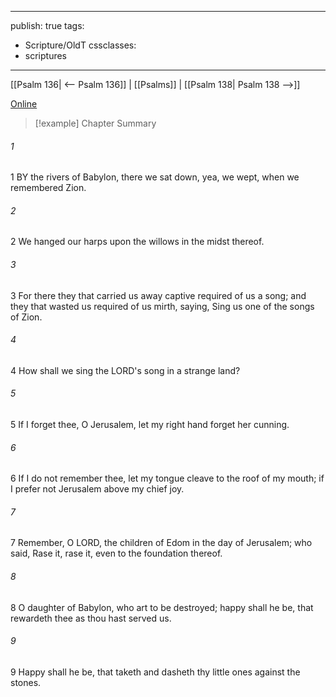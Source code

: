 

---
publish: true
tags:
  - Scripture/OldT
cssclasses:
  - scriptures
---
[[Psalm 136| <-- Psalm 136]] | [[Psalms]] | [[Psalm 138| Psalm 138 -->]]

[Online](https://churchofjesuschrist.org/study/scriptures/ot/ps/137?lang=eng)

>[!example] Chapter Summary
>
###### 1
1 BY the rivers of Babylon, there we sat down, yea, we wept, when we remembered Zion.
###### 2
2 We hanged our harps upon the willows in the midst thereof.
###### 3
3 For there they that carried us away captive required of us a song; and they that wasted us required of us mirth, saying, Sing us one of the songs of Zion.
###### 4
4 How shall we sing the LORD's song in a strange land?
###### 5
5 If I forget thee, O Jerusalem, let my right hand forget her cunning.
###### 6
6 If I do not remember thee, let my tongue cleave to the roof of my mouth; if I prefer not Jerusalem above my chief joy.
###### 7
7 Remember, O LORD, the children of Edom in the day of Jerusalem; who said, Rase it, rase it, even to the foundation thereof.
###### 8
8 O daughter of Babylon, who art to be destroyed; happy shall he be, that rewardeth thee as thou hast served us.
###### 9
9 Happy shall he be, that taketh and dasheth thy little ones against the stones.



